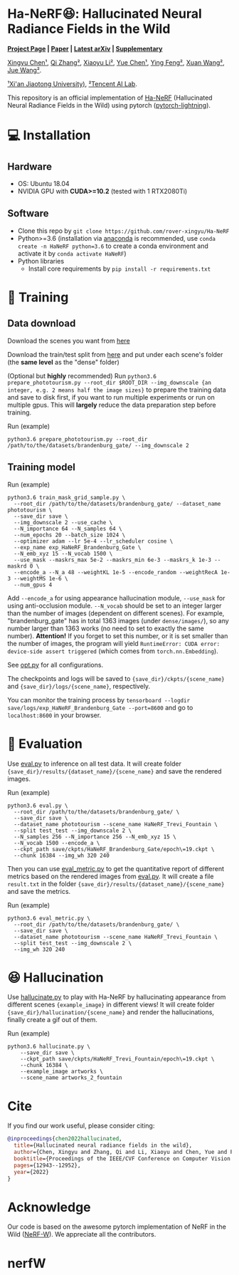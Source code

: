 # Ha-NeRF:laughing:: Hallucinated Neural Radiance Fields in the Wild 
**[Project Page](https://rover-xingyu.github.io/Ha-NeRF/) |
[Paper](https://openaccess.thecvf.com/content/CVPR2022/papers/Chen_Hallucinated_Neural_Radiance_Fields_in_the_Wild_CVPR_2022_paper.pdf) |
[Latest arXiv](https://arxiv.org/pdf/2111.15246.pdf) |
[Supplementary](https://rover-xingyu.github.io/Ha-NeRF/files/Ha_NeRF_CVPR_2022_supp.pdf)**

[Xingyu Chen¹](https://rover-xingyu.github.io/), 
[Qi Zhang²](https://qzhang-cv.github.io/), 
[Xiaoyu Li²](https://xiaoyu258.github.io/), 
[Yue Chen¹](https://fanegg.github.io/), 
[Ying Feng²](https://github.com/rover-xingyu/Ha-NeRF/),
[Xuan Wang²](https://scholar.google.com/citations?user=h-3xd3EAAAAJ&hl=en/),
[Jue Wang²](https://juewang725.github.io/). 

[¹Xi'an Jiaotong University)](http://en.xjtu.edu.cn/),
[²Tencent AI Lab](https://ai.tencent.com/ailab/en/index/).


This repository is an official implementation of [Ha-NeRF](https://rover-xingyu.github.io/Ha-NeRF/) (Hallucinated Neural Radiance Fields in the Wild) using pytorch ([pytorch-lightning](https://github.com/PyTorchLightning/pytorch-lightning)). 

<!-- I try to reproduce (some of) the results on the lego dataset (Section D). Training on [Phototourism real images](https://github.com/ubc-vision/image-matching-benchmark) (as the main content of the paper) has also passed. Please read the following sections for the results.

The code is largely based on NeRF implementation (see master or dev branch), the main difference is the model structure and the rendering process, which can be found in the two files under `models/`. -->

# :computer: Installation

## Hardware

* OS: Ubuntu 18.04
* NVIDIA GPU with **CUDA>=10.2** (tested with 1 RTX2080Ti)

## Software

* Clone this repo by `git clone https://github.com/rover-xingyu/Ha-NeRF`
* Python>=3.6 (installation via [anaconda](https://www.anaconda.com/distribution/) is recommended, use `conda create -n HaNeRF python=3.6` to create a conda environment and activate it by `conda activate HaNeRF`)
* Python libraries
    * Install core requirements by `pip install -r requirements.txt`
    
# :key: Training

## Data download

Download the scenes you want from [here](https://www.cs.ubc.ca/~kmyi/imw2020/data.html) 

Download the train/test split from [here](https://nerf-w.github.io/) and put under each scene's folder (the **same level** as the "dense" folder)

(Optional but **highly** recommended) Run `python3.6 prepare_phototourism.py --root_dir $ROOT_DIR --img_downscale {an integer, e.g. 2 means half the image sizes}` to prepare the training data and save to disk first, if you want to run multiple experiments or run on multiple gpus. This will **largely** reduce the data preparation step before training.

Run (example)

```
python3.6 prepare_phototourism.py --root_dir /path/to/the/datasets/brandenburg_gate/ --img_downscale 2
```

## Training model
Run (example)
```
python3.6 train_mask_grid_sample.py \
  --root_dir /path/to/the/datasets/brandenburg_gate/ --dataset_name phototourism \
  --save_dir save \
  --img_downscale 2 --use_cache \
  --N_importance 64 --N_samples 64 \
  --num_epochs 20 --batch_size 1024 \
  --optimizer adam --lr 5e-4 --lr_scheduler cosine \
  --exp_name exp_HaNeRF_Brandenburg_Gate \
  --N_emb_xyz 15 --N_vocab 1500 \
  --use_mask --maskrs_max 5e-2 --maskrs_min 6e-3 --maskrs_k 1e-3 --maskrd 0 \
  --encode_a --N_a 48 --weightKL 1e-5 --encode_random --weightRecA 1e-3 --weightMS 1e-6 \
  --num_gpus 4
```

Add `--encode_a` for using appearance hallucination module, `--use_mask` for using  anti-occlusion module. `--N_vocab` should be set to an integer larger than the number of images (dependent on different scenes). For example, "brandenburg_gate" has in total 1363 images (under `dense/images/`), so any number larger than 1363 works (no need to set to exactly the same number). **Attention!** If you forget to set this number, or it is set smaller than the number of images, the program will yield `RuntimeError: CUDA error: device-side assert triggered` (which comes from `torch.nn.Embedding`).

See [opt.py](opt.py) for all configurations.

The checkpoints and logs will be saved to `{save_dir}/ckpts/{scene_name} ` and `{save_dir}/logs/{scene_name}`, respectively.

You can monitor the training process by `tensorboard --logdir save/logs/exp_HaNeRF_Brandenburg_Gate --port=8600` and go to `localhost:8600` in your browser.

# :mag_right: Evaluation

Use [eval.py](eval.py) to inference on all test data. It will create folder `{save_dir}/results/{dataset_name}/{scene_name}` and save the rendered
images.

Run (example)
```
python3.6 eval.py \
  --root_dir /path/to/the/datasets/brandenburg_gate/ \
  --save_dir save \
  --dataset_name phototourism --scene_name HaNeRF_Trevi_Fountain \
  --split test_test --img_downscale 2 \
  --N_samples 256 --N_importance 256 --N_emb_xyz 15 \
  --N_vocab 1500 --encode_a \
  --ckpt_path save/ckpts/HaNeRF_Brandenburg_Gate/epoch\=19.ckpt \
  --chunk 16384 --img_wh 320 240
```

Then you can use [eval_metric.py](eval_metric.py) to get the quantitative report of different metrics based on the rendered images from [eval.py](eval.py). It will create a file `result.txt` in the folder `{save_dir}/results/{dataset_name}/{scene_name}` and save the metrics.

Run (example)
```
python3.6 eval_metric.py \
  --root_dir /path/to/the/datasets/brandenburg_gate/ \
  --save_dir save \
  --dataset_name phototourism --scene_name HaNeRF_Trevi_Fountain \
  --split test_test --img_downscale 2 \
  --img_wh 320 240
```

# :laughing: Hallucination

Use [hallucinate.py](hallucinate.py) to play with Ha-NeRF by hallucinating appearance from different scenes `{example_image}` in different views! It will create folder `{save_dir}/hallucination/{scene_name}` and render the hallucinations, finally create a gif out of them.

Run (example)
```
python3.6 hallucinate.py \
    --save_dir save \
    --ckpt_path save/ckpts/HaNeRF_Trevi_Fountain/epoch\=19.ckpt \
    --chunk 16384 \
    --example_image artworks \
    --scene_name artworks_2_fountain
```

# Cite
If you find our work useful, please consider citing:
```bibtex
@inproceedings{chen2022hallucinated,
  title={Hallucinated neural radiance fields in the wild},
  author={Chen, Xingyu and Zhang, Qi and Li, Xiaoyu and Chen, Yue and Feng, Ying and Wang, Xuan and Wang, Jue},
  booktitle={Proceedings of the IEEE/CVF Conference on Computer Vision and Pattern Recognition},
  pages={12943--12952},
  year={2022}
}
```

# Acknowledge
Our code is based on the awesome pytorch implementation of NeRF in the Wild ([NeRF-W](https://github.com/kwea123/nerf_pl/tree/nerfw/)). We appreciate all the contributors.
# nerfW
